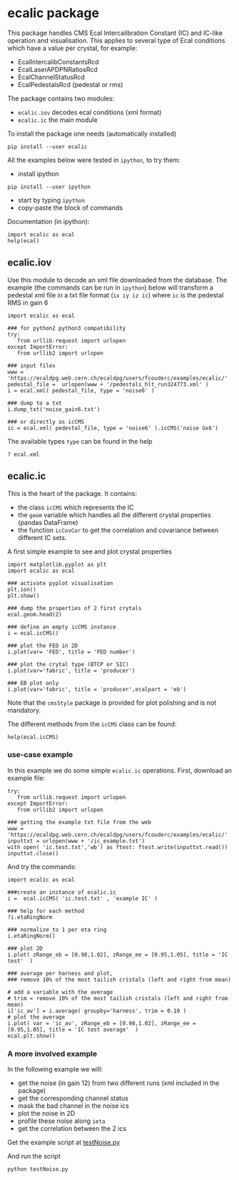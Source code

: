 # ecalic package

This package handles CMS Ecal Intercalibration Constant (IC) and IC-like operation and visualisation.
This applies to several type of Ecal conditions which have a value per crystal, for example:
- EcalIntercalibConstantsRcd
- EcalLaserAPDPNRatiosRcd
- EcalChannelStatusRcd
- EcalPedestalsRcd (pedestal or rms)

The package contains two modules:
- `ecalic.iov` decodes ecal conditions (xml format)
- `ecalic.ic` the main module

To install the package one needs (automatically installed)
```
pip install --user ecalic
```

All the examples below were tested in `ipython`, to try them:
- install ipython
```
pip install --user ipython
```
- start by typing `ipython`
- copy-paste the block of commands

Documentation (in ipython):
```
import ecalic as ecal
help(ecal)
```

## ecalic.iov

Use this module to decode an xml file downloaded from the database.
The example (the commands can be run in `ipython`) below will transform a pedestal xml file
in a txt file format (`ix iy iz ic`) where `ic` is the pedestal RMS in gain 6

```
import ecalic as ecal

### for python2 python3 compatibility
try:
   from urllib.request import urlopen
except ImportError:
   from urllib2 import urlopen

### input files
www = 'https://ecaldpg.web.cern.ch/ecaldpg/users/fcouderc/examples/ecalic/'
pedestal_file =  urlopen(www + '/pedestals_hlt_run324773.xml' )
i = ecal.xml( pedestal_file, type = 'noise6' )

### dump to a txt
i.dump_txt('noise_gain6.txt')

### or directly as icCMS
ic = ecal.xml( pedestal_file, type = 'noise6' ).icCMS('noise Gx6')
```
The available types `type` can be found in the help
```
? ecal.xml
```

## ecalic.ic

This is the heart of the package. It contains:
- the class `icCMS` which represents the IC
- the `geom` variable which handles all the different crystal properties (pandas DataFrame)
- the function `icCovCor` to get the correlation and covariance between different IC sets.


A first simple example to see and plot crystal properties
```
import matplotlib.pyplot as plt
import ecalic as ecal

### activate pyplot visualisation
plt.ion()
plt.show()

### dump the properties of 2 first crytals
ecal.geom.head(2)

### define an empty icCMS instance
i = ecal.icCMS()

### plot the FED in 2D
i.plot(var= 'FED', title = 'FED number')

### plot the crytal type (BTCP or SIC)
i.plot(var='fabric', title = 'producer')

### EB plot only
i.plot(var='fabric', title = 'producer',ecalpart = 'eb')
```
Note that the `cmsStyle` package is provided for plot polishing and is not mandatory.

The different methods from the `icCMS` class can be found:
```
help(ecal.icCMS)
```

### use-case example

In this example we do some simple `ecalic.ic` operations.
First, download an example file:
```
try:
   from urllib.request import urlopen
except ImportError:
   from urllib2 import urlopen

### getting the example txt file from the web
www = 'https://ecaldpg.web.cern.ch/ecaldpg/users/fcouderc/examples/ecalic/'
inputtxt = urlopen(www + '/ic_example.txt')
with open( 'ic.test.txt','wb') as ftest: ftest.write(inputtxt.read())
inputtxt.close()
```

And try the commands:
```
import ecalic as ecal

###create an instance of ecalic.ic
i =  ecal.icCMS( 'ic.test.txt' , 'example IC' )

### help for each method
?i.etaRingNorm

### normalize to 1 per eta ring
i.etaRingNorm()

### plot 2D
i.plot( zRange_eb = [0.98,1.02], zRange_ee = [0.95,1.05], title = 'IC test'  )

### average per harness and plot,
### remove 10% of the most tailish cristals (left and right from mean)

# add a variable with the average
# trim = remove 10% of the most tailish cristals (left and right from mean)
i['ic_av'] = i.average( groupby='harness', trim = 0.10 )
# plot the average
i.plot( var = 'ic_av', zRange_eb = [0.98,1.02], zRange_ee = [0.95,1.05], title = 'IC test average'  )
ecal.plt.show()
```


### A more involved example
In the following example we will:
- get the noise (in gain 12) from two different runs (xml included in the package)
- get the corresponding channel status
- mask the bad channel in the noise ics
- plot the noise in 2D
- profile these noise along `ieta`
- get the correlation between the 2 ics

Get the example script at [testNoise.py](https://gitlab.cern.ch/cms-ecal-dpg/ecalic/raw/master/ecalic/test/testNoise.py?inline=false)

And run the script
```
python testNoise.py
```
